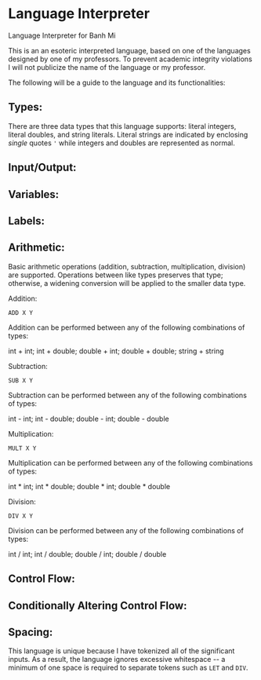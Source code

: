 # Language Interpreter
Language Interpreter for Banh Mi

This is an an esoteric interpreted language, based on one of the languages designed by one of my professors.
To prevent academic integrity violations I will not publicize the name of the language or my professor.

The following will be a guide to the language and its functionalities:

## Types:

There are three data types that this language supports: literal integers, literal doubles, and string literals. 
Literal strings are indicated by enclosing *single* quotes `'` while integers and doubles are represented as normal.

## Input/Output:

## Variables:

## Labels:

## Arithmetic:

Basic arithmetic operations (addition, subtraction, multiplication, division) are supported.
Operations between like types preserves that type; otherwise, a widening conversion will be applied to the smaller data type. 

Addition:

`ADD X Y`

Addition can be performed between any of the following combinations of types:

int + int; int + double; double + int; double + double; string + string

Subtraction:

`SUB X Y`

Subtraction can be performed between any of the following combinations of types:

int - int; int - double; double - int; double - double

Multiplication:

`MULT X Y`

Multiplication can be performed between any of the following combinations of types:

int * int; int * double; double * int; double * double

Division:

`DIV X Y`

Division can be performed between any of the following combinations of types:

int / int; int / double; double / int; double / double

## Control Flow:

## Conditionally Altering Control Flow:

## Spacing:

This language is unique because I have tokenized all of the significant inputs.
As a result, the language ignores excessive whitespace -- a minimum of one space is required to separate tokens such as `LET` and `DIV`.